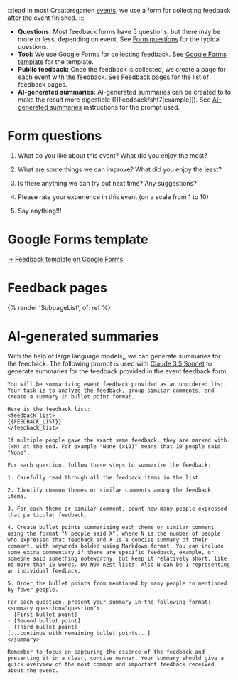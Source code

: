 :::lead
In most Creatorsgarten [events](/events), we use a form for collecting feedback after the event finished.
:::

- **Questions:** Most feedback forms have 5 questions, but there may be more or less, depending on event. See [Form questions](#form-questions) for the typical questions.
- **Tool:** We use Google Forms for collecting feedback. See [Google Forms template](#google-forms-template) for the template.
- **Public feedback:** Once the feedback is collected, we create a page for each event with the feedback. See [Feedback pages](#feedback-pages) for the list of feedback pages.
- **AI-generated summaries:** AI-generated summaries can be created to to make the result more digestible ([[Feedback/sht7|example]]). See [AI-generated summaries](#ai-generated-summaries) instructions for the prompt used.

# Form questions

1. What do you like about this event? What did you enjoy the most?

2. What are some things we can improve? What did you enjoy the least?

3. Is there anything we can try out next time? Any suggestions?

4. Please rate your experience in this event (on a scale from 1 to 10)

5. Say anything!!!

# Google Forms template

[&rarr; Feedback template on Google Forms](https://docs.google.com/forms/d/e/1FAIpQLScKIdMybaZNWKYhO5nOxzBgM-YzPagF27qlTJarVe3yvHXKEg/viewform?usp=sf_link)

# Feedback pages

{% render 'SubpageList', of: ref %}

# AI-generated summaries

With the help of large language models,, we can generate summaries for the feedback. The following prompt is used with [Claude 3.5 Sonnet](https://www.anthropic.com/news/claude-3-5-sonnet) to generate summaries for the feedback provided in the event feedback form:

```
You will be summarizing event feedback provided as an unordered list. Your task is to analyze the feedback, group similar comments, and create a summary in bullet point format.

Here is the feedback list:
<feedback_list>
{{FEEDBACK_LIST}}
</feedback_list>

If multiple people gave the exact same feedback, they are marked with (xN) at the end. For example "None (x10)" means that 10 people said "None".

For each question, follow these steps to summarize the feedback:

1. Carefully read through all the feedback items in the list.

2. Identify common themes or similar comments among the feedback items.

3. For each theme or similar comment, count how many people expressed that particular feedback.

4. Create bullet points summarizing each theme or similar comment using the format "N people said X", where N is the number of people who expressed that feedback and X is a concise summary of their comment, with keywords bolded using Markdown format. You can include some extra commentary if there are specific feedback, example, or someone said something noteworthy, but keep it relatively short, like no more than 15 words. DO NOT nest lists. Also N can be 1 representing an individual feedback.

5. Order the bullet points from mentioned by many people to mentioned by fewer people.

For each question, present your summary in the following format:
<summary question="question">
- [First bullet point]
- [Second bullet point]
- [Third bullet point]
[...continue with remaining bullet points...]
</summary>

Remember to focus on capturing the essence of the feedback and presenting it in a clear, concise manner. Your summary should give a quick overview of the most common and important feedback received about the event.
```
